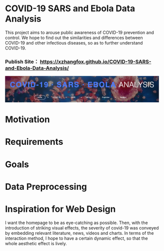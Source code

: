 # COVID-19 SARS and Ebola Data Analysis
This project aims to arouse public awareness of COVID-19 prevention and control. We hope to find out the similarities and differences between COVID-19 and other infectious diseases, so as to further understand COVID-19.
### Publish Site： https://xzhangfox.github.io/COVID-19-SARS-and-Ebola-Data-Analysis/
<img align="center" src="https://github.com/xzhangfox/COVID-19-SARS-and-Ebola-Data-Analysis/blob/master/images/header.png?raw=true" />

# Motivation

# Requirements

# Goals

# Data Preprocessing

# Inspiration for Web Design
I want the homepage to be as eye-catching as possible. Then, with the introduction of striking visual effects, the severity of covid-19 was conveyed by embedding relevant literature, news, videos and charts. In terms of the interaction method, I hope to have a certain dynamic effect, so that the whole aesthetic effect is lively.
